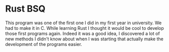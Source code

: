 # Rust BSQ
This program was one of the first one I did in my first year in university. We had to make it in C.
While learning Rust I thought it would be cool to develop those first programs again. Indeed it was a good
idea, I discovered a lot of new methods I didn't know about when I was starting that actually make the
development of the programs easier.
